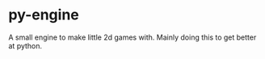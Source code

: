 # py-engine
A small engine to make little 2d games with. Mainly doing this to get better at python.
